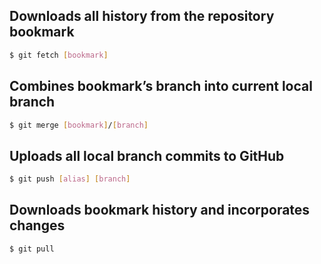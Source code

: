 ## Downloads all history from the repository bookmark
```bash
$ git fetch [bookmark]
```
## Combines bookmark’s branch into current local branch
```bash
$ git merge [bookmark]/[branch]
```
## Uploads all local branch commits to GitHub
```bash
$ git push [alias] [branch]
```
## Downloads bookmark history and incorporates changes
```bash
$ git pull
```
